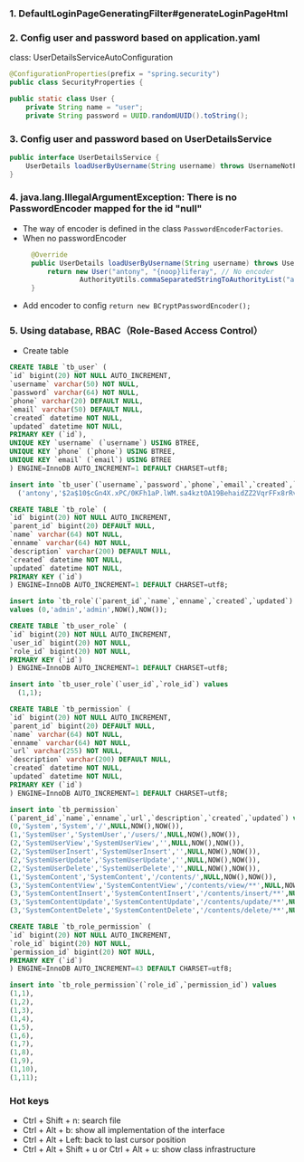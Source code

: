 ### 1. DefaultLoginPageGeneratingFilter#generateLoginPageHtml
### 2. Config user and password based on application.yaml
class: UserDetailsServiceAutoConfiguration
```java
@ConfigurationProperties(prefix = "spring.security")
public class SecurityProperties {
```
```java
public static class User {
    private String name = "user";
    private String password = UUID.randomUUID().toString();
```
### 3. Config user and password based on UserDetailsService
```java
public interface UserDetailsService {
	UserDetails loadUserByUsername(String username) throws UsernameNotFoundException;
}
```
### 4. java.lang.IllegalArgumentException: There is no PasswordEncoder mapped for the id "null"
- The way of encoder is defined in the class `PasswordEncoderFactories`.
- When no passwordEncoder
  ```java
    @Override
    public UserDetails loadUserByUsername(String username) throws UsernameNotFoundException {
        return new User("antony", "{noop}liferay", // No encoder
                AuthorityUtils.commaSeparatedStringToAuthorityList("admin, user"));
    }
  ```
- Add encoder to config `return new BCryptPasswordEncoder();`
### 5. Using database, RBAC（Role-Based Access Control）
- Create table
```sql
CREATE TABLE `tb_user` (
`id` bigint(20) NOT NULL AUTO_INCREMENT,
`username` varchar(50) NOT NULL,
`password` varchar(64) NOT NULL,
`phone` varchar(20) DEFAULT NULL,
`email` varchar(50) DEFAULT NULL,
`created` datetime NOT NULL,
`updated` datetime NOT NULL,
PRIMARY KEY (`id`),
UNIQUE KEY `username` (`username`) USING BTREE,
UNIQUE KEY `phone` (`phone`) USING BTREE,
UNIQUE KEY `email` (`email`) USING BTREE
) ENGINE=InnoDB AUTO_INCREMENT=1 DEFAULT CHARSET=utf8;

insert into `tb_user`(`username`,`password`,`phone`,`email`,`created`,`updated`) values
  ('antony','$2a$10$cGn4X.xPC/0KFh1aP.lWM.sa4kztOA19BehaidZZ2VqrFFx8rRvZK','18686868686','123456@gmail.com',NOW(),NOW());

```
```sql
CREATE TABLE `tb_role` (
`id` bigint(20) NOT NULL AUTO_INCREMENT,
`parent_id` bigint(20) DEFAULT NULL,
`name` varchar(64) NOT NULL,
`enname` varchar(64) NOT NULL,
`description` varchar(200) DEFAULT NULL,
`created` datetime NOT NULL,
`updated` datetime NOT NULL,
PRIMARY KEY (`id`)
) ENGINE=InnoDB AUTO_INCREMENT=1 DEFAULT CHARSET=utf8;

insert into `tb_role`(`parent_id`,`name`,`enname`,`created`,`updated`)
values (0,'admin','admin',NOW(),NOW());
```
```sql
CREATE TABLE `tb_user_role` (
`id` bigint(20) NOT NULL AUTO_INCREMENT,
`user_id` bigint(20) NOT NULL,
`role_id` bigint(20) NOT NULL,
PRIMARY KEY (`id`)
) ENGINE=InnoDB AUTO_INCREMENT=1 DEFAULT CHARSET=utf8;

insert into `tb_user_role`(`user_id`,`role_id`) values
  (1,1);
```
```sql
CREATE TABLE `tb_permission` (
`id` bigint(20) NOT NULL AUTO_INCREMENT,
`parent_id` bigint(20) DEFAULT NULL,
`name` varchar(64) NOT NULL,
`enname` varchar(64) NOT NULL,
`url` varchar(255) NOT NULL,
`description` varchar(200) DEFAULT NULL,
`created` datetime NOT NULL,
`updated` datetime NOT NULL,
PRIMARY KEY (`id`)
) ENGINE=InnoDB AUTO_INCREMENT=1 DEFAULT CHARSET=utf8;

insert into `tb_permission`
(`parent_id`,`name`,`enname`,`url`,`description`,`created`,`updated`) values
(0,'System','System','/',NULL,NOW(),NOW()),
(1,'SystemUser','SystemUser','/users/',NULL,NOW(),NOW()),
(2,'SystemUserView','SystemUserView','',NULL,NOW(),NOW()),
(2,'SystemUserInsert','SystemUserInsert','',NULL,NOW(),NOW()),
(2,'SystemUserUpdate','SystemUserUpdate','',NULL,NOW(),NOW()),
(2,'SystemUserDelete','SystemUserDelete','',NULL,NOW(),NOW()),
(1,'SystemContent','SystemContent','/contents/',NULL,NOW(),NOW()),
(3,'SystemContentView','SystemContentView','/contents/view/**',NULL,NOW(),NOW()),
(3,'SystemContentInsert','SystemContentInsert','/contents/insert/**',NULL,NOW(),NOW()),
(3,'SystemContentUpdate','SystemContentUpdate','/contents/update/**',NULL,NOW(),NOW()),
(3,'SystemContentDelete','SystemContentDelete','/contents/delete/**',NULL,NOW(),NOW());
```
```sql
CREATE TABLE `tb_role_permission` (
`id` bigint(20) NOT NULL AUTO_INCREMENT,
`role_id` bigint(20) NOT NULL,
`permission_id` bigint(20) NOT NULL,
PRIMARY KEY (`id`)
) ENGINE=InnoDB AUTO_INCREMENT=43 DEFAULT CHARSET=utf8;

insert into `tb_role_permission`(`role_id`,`permission_id`) values
(1,1),
(1,2),
(1,3),
(1,4),
(1,5),
(1,6),
(1,7),
(1,8),
(1,9),
(1,10),
(1,11);
```

### Hot keys
- Ctrl + Shift + n: search file
- Ctrl + Alt + b: show all implementation of the interface
- Ctrl + Alt + Left: back to last cursor position
- Ctrl + Alt + Shift + u or Ctrl + Alt + u: show class infrastructure



